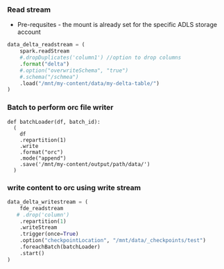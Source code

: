 
### Read stream 
 - Pre-requsites - the mount is already set for the specific ADLS storage account
```py
data_delta_readstream = ( 
    spark.readStream
    #.dropDuplicates('column1') //option to drop columns
    .format("delta")
    #.option("overwriteSchema", "true")
    #.schema("/schmea")
    .load("/mnt/my-content/data/my-delta-table/")
)
```

### Batch to perform orc file writer
```
def batchLoader(df, batch_id):
  (
    df
    .repartition(1)
    .write
    .format("orc")
    .mode("append")
    .save('/mnt/my-content/output/path/data/')  
  )
```

### write content to orc using write stream
```py
data_delta_writestream = ( 
    fde_readstream
   # .drop('column')
    .repartition(1)
    .writeStream
    .trigger(once=True)
    .option("checkpointLocation", "/mnt/data/_checkpoints/test")
    .foreachBatch(batchLoader)
    .start()
)
```
